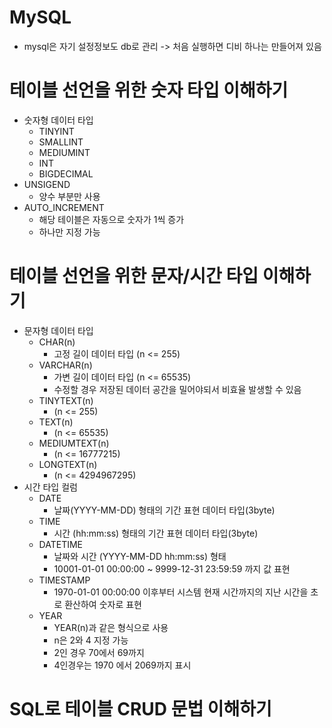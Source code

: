 # MySQL
* mysql은 자기 설정정보도 db로 관리 -> 처음 실행하면 디비 하나는 만들어져 있음

# 테이블 선언을 위한 숫자 타입 이해하기
* 숫자형 데이터 타입
  * TINYINT
  * SMALLINT
  * MEDIUMINT
  * INT
  * BIGDECIMAL
* UNSIGEND
  * 양수 부분만 사용
* AUTO_INCREMENT
  * 해당 테이블은 자동으로 숫자가 1씩 증가
  * 하나만 지정 가능

# 테이블 선언을 위한 문자/시간 타입 이해하기
* 문자형 데이터 타입
  * CHAR(n)
    * 고정 길이 데이터 타입 (n <= 255)
  * VARCHAR(n)
    * 가변 길이 데이터 타입 (n <= 65535)
    * 수정할 경우 저장된 데이터 공간을 밀어야되서 비효율 발생할 수 있음
  * TINYTEXT(n) 
    * (n <= 255)
  * TEXT(n)
    * (n <= 65535)
  * MEDIUMTEXT(n) 
    * (n <= 16777215)
  * LONGTEXT(n)
    * (n <= 4294967295)
* 시간 타입 컬럼
  * DATE
    * 날짜(YYYY-MM-DD) 형태의 기간 표현 데이터 타입(3byte)
  * TIME
    * 시간 (hh:mm:ss) 형태의 기간 표현 데이터 타입(3byte)
  * DATETIME
    * 날짜와 시간 (YYYY-MM-DD hh:mm:ss) 형태
    * 10001-01-01 00:00:00 ~ 9999-12-31 23:59:59 까지 값 표현
  * TIMESTAMP
    * 1970-01-01 00:00:00 이후부터 시스템 현재 시간까지의 지난 시간을 초로 환산하여 숫자로 표현
  * YEAR
    * YEAR(n)과 같은 형식으로 사용
    * n은 2와 4 지정 가능
    * 2인 경우 70에서 69까지
    * 4인경우는 1970 에서 2069까지 표시
# SQL로 테이블 CRUD 문법 이해하기